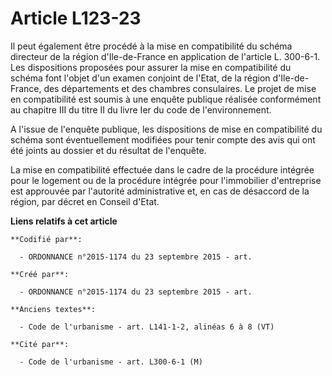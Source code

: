 # Article L123-23

Il peut également être procédé à la mise en compatibilité du schéma directeur de la région d'Ile-de-France en application de
l'article L. 300-6-1. Les dispositions proposées pour assurer la mise en compatibilité du schéma font l'objet d'un examen
conjoint de l'Etat, de la région d'Ile-de-France, des départements et des chambres consulaires. Le projet de mise en
compatibilité est soumis à une enquête publique réalisée conformément au chapitre III du titre II du livre Ier du code de
l'environnement. 

A l'issue de l'enquête publique, les dispositions de mise en compatibilité du schéma sont éventuellement modifiées pour tenir
compte des avis qui ont été joints au dossier et du résultat de l'enquête. 

La mise en compatibilité effectuée dans le cadre de la procédure intégrée pour le logement ou de la procédure intégrée pour
l'immobilier d'entreprise est approuvée par l'autorité administrative et, en cas de désaccord de la région, par décret en
Conseil d'Etat.

**Liens relatifs à cet article**

	**Codifié par**:

	  - ORDONNANCE n°2015-1174 du 23 septembre 2015 - art.

	**Créé par**:

	  - ORDONNANCE n°2015-1174 du 23 septembre 2015 - art.

	**Anciens textes**:

	  - Code de l'urbanisme - art. L141-1-2, alinéas 6 à 8 (VT)

	**Cité par**:

	  - Code de l'urbanisme - art. L300-6-1 (M)
